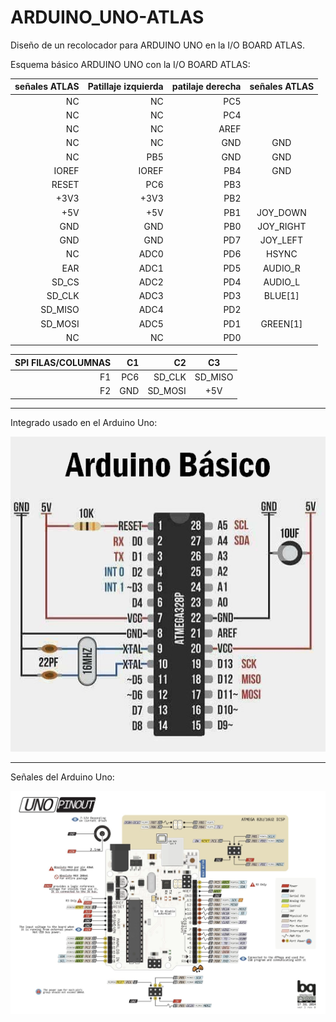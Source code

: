# ARDUINO_UNO-ATLAS
Diseño de un recolocador para ARDUINO UNO en la I/O BOARD ATLAS.

Esquema básico ARDUINO UNO con la I/O BOARD ATLAS:

señales ATLAS | Patillaje izquierda | patilaje derecha | señales ATLAS
| ---: | ---: | ---: | :---: 
NC | NC | PC5 | 
NC | NC | PC4 |
NC | NC | AREF | 
NC | NC | GND | GND
NC  | PB5 | GND | GND
IOREF  | IOREF | PB4| GND
RESET  | PC6 | PB3 | 
+3V3| +3V3 | PB2 | 
+5V | +5V | PB1 | JOY_DOWN
GND | GND | PB0 | JOY_RIGHT
GND | GND | PD7  | JOY_LEFT
NC | ADC0 | PD6 | HSYNC
EAR |  ADC1 | PD5 | AUDIO_R
SD_CS |  ADC2 | PD4  | AUDIO_L
SD_CLK |  ADC3 | PD3 | BLUE[1]
SD_MISO |  ADC4 | PD2| 
SD_MOSI |  ADC5 | PD1| GREEN[1]
NC| NC | PD0| 


SPI FILAS/COLUMNAS| C1  | C2| C3
| ---: | ---: |  ---: | :---: 
F1| PC6 | SD_CLK| SD_MISO
F2| GND | SD_MOSI| +5V






---

Integrado usado en el Arduino Uno:

![Integrado ARDUINO](https://github.com/AtlasFPGA/ARDUINO_UNO-ATLAS/blob/main/FOTOS/arduinobasico.png)

---

Señales del Arduino Uno:

![Placa ARDUINO UNO](https://github.com/AtlasFPGA/ARDUINO_UNO-ATLAS/blob/main/FOTOS/UNO_PINOUT.png)

